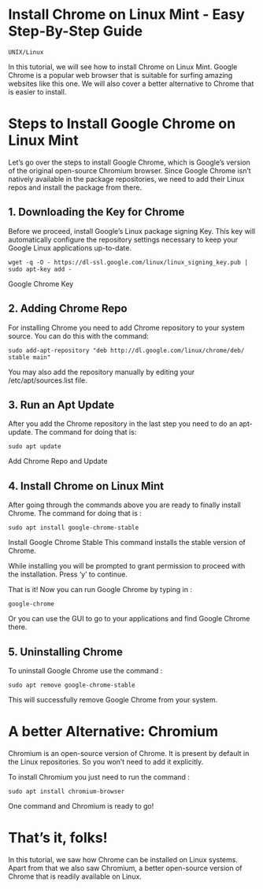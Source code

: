 # Install Chrome on Linux Mint - Easy Step-By-Step Guide

```UNIX/Linux```

In this tutorial, we will see how to install Chrome on Linux Mint. Google Chrome is a popular web browser that is suitable for surfing amazing websites like this one. We will also cover a better alternative to Chrome that is easier to install.


# Steps to Install Google Chrome on Linux Mint


Let’s go over the steps to install Google Chrome, which is Google’s version of the original open-source Chromium browser. Since Google Chrome isn’t natively available in the package repositories, we need to add their Linux repos and install the package from there.


## 1. Downloading the Key for Chrome


Before we proceed, install Google’s Linux package signing Key. This key will automatically configure the repository settings necessary to keep your Google Linux applications up-to-date.


```
wget -q -O - https://dl-ssl.google.com/linux/linux_signing_key.pub | sudo apt-key add -

```


Google Chrome Key
## 2. Adding Chrome Repo


For installing Chrome you need to add Chrome repository to your system source. You can do this with the command:


```
sudo add-apt-repository "deb http://dl.google.com/linux/chrome/deb/ stable main"

```


You may also add the repository manually by editing your /etc/apt/sources.list file.


## 3. Run an Apt Update


After you add the Chrome repository in the last step you need to do an apt-update. The command for doing that is:


```
sudo apt update

```


Add Chrome Repo and Update 
## 4. Install Chrome on Linux Mint


After going through the commands above you are ready to finally install Chrome. The command for doing that is :


```
sudo apt install google-chrome-stable

```


Install Google Chrome Stable
This command installs the stable version of Chrome.


While installing you will be prompted to grant permission to proceed with the installation. Press ‘y’ to continue.


That is it! Now you can run Google Chrome by typing in :


```
google-chrome 

```


Or you can use the GUI to go to your applications and find Google Chrome there.


## 5. Uninstalling Chrome


To uninstall Google Chrome use the command :


```
sudo apt remove google-chrome-stable

```


This will successfully remove Google Chrome from your system.


# A better Alternative: Chromium





Chromium is an open-source version of Chrome. It is present by default in the Linux repositories. So you won’t need to add it explicitly.


To install Chromium you just need to run the command :


```
sudo apt install chromium-browser

```


One command and Chromium is ready to go!


# That’s it, folks!


In this tutorial, we saw how Chrome can be installed on Linux systems. Apart from that we also saw Chromium, a better open-source version of Chrome that is readily available on Linux.


